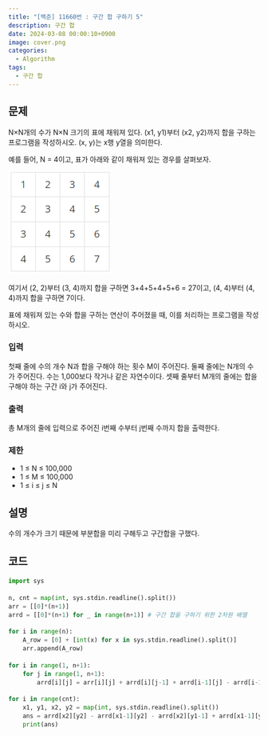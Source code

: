 ```yaml
---
title: "[백준] 11660번 : 구간 합 구하기 5"
description: 구간 합
date: 2024-03-08 00:00:10+0900
image: cover.png
categories:
  - Algorithm
tags:
  - 구간 합
---
```


## 문제

N×N개의 수가 N×N 크기의 표에 채워져 있다. (x1, y1)부터 (x2, y2)까지 합을 구하는 프로그램을 작성하시오. (x, y)는 x행 y열을 의미한다.

예를 들어, N = 4이고, 표가 아래와 같이 채워져 있는 경우를 살펴보자.

![표](image.png)

여기서 (2, 2)부터 (3, 4)까지 합을 구하면 3+4+5+4+5+6 = 27이고, (4, 4)부터 (4, 4)까지 합을 구하면 7이다.

표에 채워져 있는 수와 합을 구하는 연산이 주어졌을 때, 이를 처리하는 프로그램을 작성하시오.

### 입력

첫째 줄에 수의 개수 N과 합을 구해야 하는 횟수 M이 주어진다. 둘째 줄에는 N개의 수가 주어진다. 수는 1,000보다 작거나 같은 자연수이다. 셋째 줄부터 M개의 줄에는 합을 구해야 하는 구간 i와 j가 주어진다.

### 출력

총 M개의 줄에 입력으로 주어진 i번째 수부터 j번째 수까지 합을 출력한다.

### 제한

- 1 ≤ N ≤ 100,000
- 1 ≤ M ≤ 100,000
- 1 ≤ i ≤ j ≤ N

## 설명

수의 개수가 크기 때문에 부분합을 미리 구해두고 구간합을 구했다.

## 코드

```python
import sys

n, cnt = map(int, sys.stdin.readline().split())
arr = [[0]*(n+1)]
arrd = [[0]*(n+1) for _ in range(n+1)] # 구간 합을 구하기 위한 2차원 배열

for i in range(n):
    A_row = [0] + [int(x) for x in sys.stdin.readline().split()]
    arr.append(A_row)

for i in range(1, n+1):
    for j in range(1, n+1):
        arrd[i][j] = arr[i][j] + arrd[i][j-1] + arrd[i-1][j] - arrd[i-1][j-1] #arr의 인덱스에 대한 구간 합

for i in range(cnt):
    x1, y1, x2, y2 = map(int, sys.stdin.readline().split())
    ans = arrd[x2][y2] - arrd[x1-1][y2] - arrd[x2][y1-1] + arrd[x1-1][y1-1] # 범위의 합을 구간 합에서 계산
    print(ans)
```
